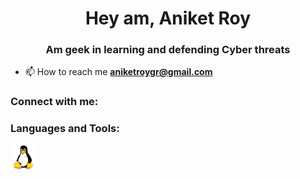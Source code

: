 <h1 align="center">Hey am, Aniket Roy</h1>
<h3 align="center">Am geek in learning and defending Cyber threats</h3>

- 📫 How to reach me **aniketroygr@gmail.com**

<h3 align="left">Connect with me:</h3>
<p align="left">
</p>

<h3 align="left">Languages and Tools:</h3>
<p align="left"> <a href="https://www.linux.org/" target="_blank" rel="noreferrer"> <img src="https://raw.githubusercontent.com/devicons/devicon/master/icons/linux/linux-original.svg" alt="linux" width="40" height="40"/> </a> </p>
